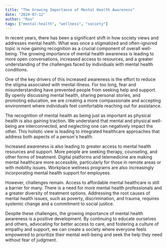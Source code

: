 ```yaml
---
title: "The Growing Importance of Mental Health Awareness"
date: "2024-07-12"
author: "Roo"
tags: ["mental-health", "wellness", "society"]
---
```

In recent years, there has been a significant shift in how society views and addresses mental health. What was once a stigmatized and often-ignored topic is now gaining recognition as a crucial component of overall well-being. The growing importance of mental health awareness is leading to more open conversations, increased access to resources, and a greater understanding of the challenges faced by individuals with mental health conditions.

One of the key drivers of this increased awareness is the effort to reduce the stigma associated with mental illness. For too long, fear and misunderstanding have prevented people from seeking help and support. By openly discussing mental health, sharing personal stories, and promoting education, we are creating a more compassionate and accepting environment where individuals feel comfortable reaching out for assistance.

The recognition of mental health as being just as important as physical health is also gaining traction. We understand that mental and physical well-being are interconnected, and neglecting one can negatively impact the other. This holistic view is leading to integrated healthcare approaches that address both aspects of a person's health.

Increased awareness is also leading to greater access to mental health resources and support. More people are seeking therapy, counseling, and other forms of treatment. Digital platforms and telemedicine are making mental healthcare more accessible, particularly for those in remote areas or with mobility issues. Workplace wellness programs are also increasingly incorporating mental health support for employees.

However, challenges remain. Access to affordable mental healthcare is still a barrier for many. There is a need for more mental health professionals and a greater diversity of treatment options. Addressing the root causes of mental health issues, such as poverty, discrimination, and trauma, requires systemic change and a commitment to social justice.

Despite these challenges, the growing importance of mental health awareness is a positive development. By continuing to educate ourselves and others, advocating for better access to care, and fostering a culture of empathy and support, we can create a society where everyone feels empowered to prioritize their mental well-being and seek the help they need without fear of judgment.
